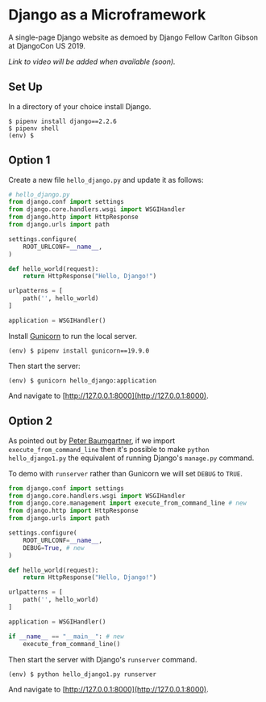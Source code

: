 # Django as a Microframework

A single-page Django website as demoed by Django Fellow Carlton Gibson at DjangoCon US 2019.

_Link to video will be added when available (soon)._

## Set Up

In a directory of your choice install Django.

```
$ pipenv install django==2.2.6
$ pipenv shell
(env) $
```

## Option 1

Create a new file `hello_django.py` and update it as follows:

```python
# hello_django.py
from django.conf import settings
from django.core.handlers.wsgi import WSGIHandler
from django.http import HttpResponse
from django.urls import path

settings.configure(
    ROOT_URLCONF=__name__,
)

def hello_world(request):
    return HttpResponse("Hello, Django!")

urlpatterns = [
    path('', hello_world)
]

application = WSGIHandler()
```

Install [Gunicorn](https://gunicorn.org) to run the local server.

```
(env) $ pipenv install gunicorn==19.9.0
```

Then start the server:

```
(env) $ gunicorn hello_django:application
```

And navigate to [http://127.0.0.1:8000](http://127.0.0.1:8000).

## Option 2

As pointed out by [Peter Baumgartner](https://github.com/ipmb), if we import `execute_from_command_line` then it's possible to make `python hello_django1.py` the equivalent of running Django's `manage.py` command.

To demo with `runserver` rather than Gunicorn we will set `DEBUG` to `TRUE`.

```python
from django.conf import settings
from django.core.handlers.wsgi import WSGIHandler
from django.core.management import execute_from_command_line # new
from django.http import HttpResponse
from django.urls import path

settings.configure(
    ROOT_URLCONF=__name__,
    DEBUG=True, # new
)

def hello_world(request):
    return HttpResponse("Hello, Django!")

urlpatterns = [
    path('', hello_world)
]

application = WSGIHandler()

if __name__ == "__main__": # new
    execute_from_command_line()
```

Then start the server with Django's `runserver` command.

```
(env) $ python hello_django1.py runserver
```

And navigate to [http://127.0.0.1:8000](http://127.0.0.1:8000). 
